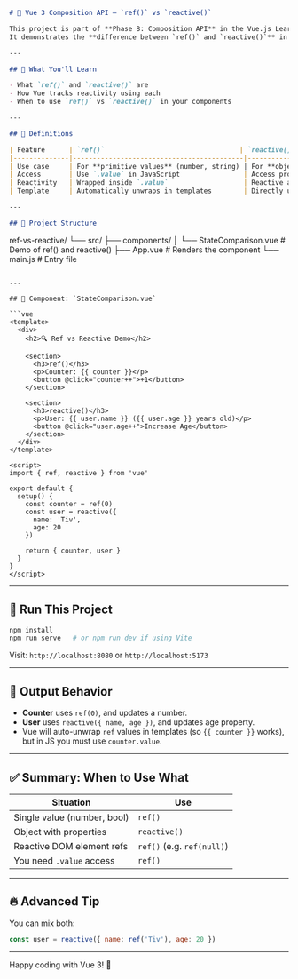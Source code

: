 ```markdown
# 🔁 Vue 3 Composition API – `ref()` vs `reactive()`

This project is part of **Phase 8: Composition API** in the Vue.js Learning Journey.  
It demonstrates the **difference between `ref()` and `reactive()`** in Vue 3.

---

## 🎯 What You'll Learn

- What `ref()` and `reactive()` are
- How Vue tracks reactivity using each
- When to use `ref()` vs `reactive()` in your components

---

## 🧠 Definitions

| Feature      | `ref()`                                  | `reactive()`                          |
|--------------|-------------------------------------------|----------------------------------------|
| Use case     | For **primitive values** (number, string) | For **objects and arrays**             |
| Access       | Use `.value` in JavaScript                | Access properties directly             |
| Reactivity   | Wrapped inside `.value`                   | Reactive as-is                         |
| Template     | Automatically unwraps in templates        | Directly usable in templates           |

---

## 📁 Project Structure

```

ref-vs-reactive/
└── src/
├── components/
│   └── StateComparison.vue   # Demo of ref() and reactive()
├── App.vue                   # Renders the component
└── main.js                   # Entry file

````

---

## 🧩 Component: `StateComparison.vue`

```vue
<template>
  <div>
    <h2>🔍 Ref vs Reactive Demo</h2>

    <section>
      <h3>ref()</h3>
      <p>Counter: {{ counter }}</p>
      <button @click="counter++">+1</button>
    </section>

    <section>
      <h3>reactive()</h3>
      <p>User: {{ user.name }} ({{ user.age }} years old)</p>
      <button @click="user.age++">Increase Age</button>
    </section>
  </div>
</template>

<script>
import { ref, reactive } from 'vue'

export default {
  setup() {
    const counter = ref(0)
    const user = reactive({
      name: 'Tiv',
      age: 20
    })

    return { counter, user }
  }
}
</script>
````

---

## 🚀 Run This Project

```bash
npm install
npm run serve   # or npm run dev if using Vite
```

Visit: `http://localhost:8080` or `http://localhost:5173`

---

## 🔎 Output Behavior

* **Counter** uses `ref(0)`, and updates a number.
* **User** uses `reactive({ name, age })`, and updates age property.
* Vue will auto-unwrap `ref` values in templates (so `{{ counter }}` works), but in JS you must use `counter.value`.

---

## ✅ Summary: When to Use What

| Situation                   | Use                        |
| --------------------------- | -------------------------- |
| Single value (number, bool) | `ref()`                    |
| Object with properties      | `reactive()`               |
| Reactive DOM element refs   | `ref()` (e.g. `ref(null)`) |
| You need `.value` access    | `ref()`                    |

---

## 🔥 Advanced Tip

You can mix both:

```js
const user = reactive({ name: ref('Tiv'), age: 20 })
```

---

Happy coding with Vue 3! 🎉

```
